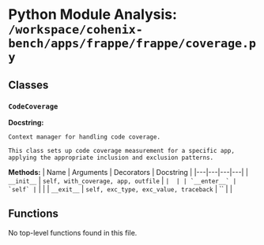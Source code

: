 # Python Module Analysis: `/workspace/cohenix-bench/apps/frappe/frappe/coverage.py`

## Classes

### `CodeCoverage`


**Docstring:**
```
Context manager for handling code coverage.

This class sets up code coverage measurement for a specific app,
applying the appropriate inclusion and exclusion patterns.
```

**Methods:**
| Name | Arguments | Decorators | Docstring |
|---|---|---|---|
| `__init__` | `self, with_coverage, app, outfile` | `` |  |
| `__enter__` | `self` | `` |  |
| `__exit__` | `self, exc_type, exc_value, traceback` | `` |  |





## Functions

No top-level functions found in this file.
